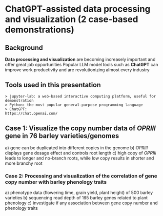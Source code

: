 # ChatGPT-assisted data processing and visualization (2 case-based demonstrations)
## Background
**Data processing and visualization** are becoming increasely important and offer great job opportunities
Popular LLM model tools such as **ChatGPT** can improve work productivity and are revolutionizing almost every industry 
## Tools used in this presentation
```
> jupyter-lab: a web-based interactive computing platform, useful for demonstration
> Python: the most popular general-purpose programming language
> ChatGPT: 
https://chat.openai.com/
```
## Case 1: Visualize the copy number data of *OPRIII* gene in 76 barley varieties/genomes
a) gene can be duplicated into different copies in the genome
b) *OPRIII* displays gene dosage effect and controls root length 
c) high copy of *OPRIII* leads to longer and no-branch roots, while low copy results in shorter and more branchy root

### Case 2: Processing and visualization of the correlation of gene copy number with barley phenology traits
a) phenotype data (flowering time, grain yield, plant height) of 500 barley varieties 
b) sequencing read depth of 165 barley genes related to plant phenology
c) investigate if any association between gene copy number and phenology traits
